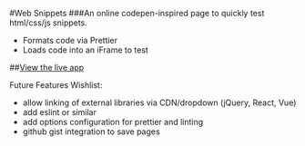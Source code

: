 #Web Snippets
###An online codepen-inspired page to quickly test html/css/js snippets.

- Formats code via Prettier
- Loads code into an iFrame to test

##[View the live app](https://scotteratigan.github.io/web-snippets/)

Future Features Wishlist:

- allow linking of external libraries via CDN/dropdown (jQuery, React, Vue)
- add eslint or similar
- add options configuration for prettier and linting
- github gist integration to save pages
